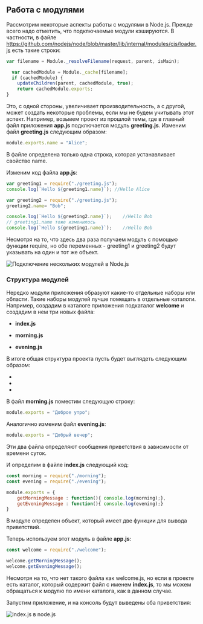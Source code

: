 ## Работа с модулями

Рассмотрим некоторые аспекты работы с модулями в Node.js. Прежде всего надо отметить, что подключаемые модули кэшируются. В частности, в файле 
https://github.com/nodejs/node/blob/master/lib/internal/modules/cjs/loader.js есть такие строки:

```js
var filename = Module._resolveFilename(request, parent, isMain);

  var cachedModule = Module._cache[filename];
  if (cachedModule) {
    updateChildren(parent, cachedModule, true);
    return cachedModule.exports;
}
```

Это, с одной стороны, увеличивает производительность, а с другой, может создать некоторые проблемы, если мы не будем учитывать этот 
аспект. Например, возьмем проект из прошлой темы, где в главный файл приложения **app.js** подключается модуль 
**greeting.js**. Изменим файл **greeting.js** следующим образом:

```js
module.exports.name = "Alice";
```

В файле определена только одна строка, которая устанавливает свойство name.

Изменим код файла **app.js**:

```js
var greeting1 = require("./greeting.js");
console.log(`Hello ${greeting1.name}`); //Hello Alice

var greeting2 = require("./greeting.js");
greeting2.name= "Bob";

console.log(`Hello ${greeting2.name}`);    //Hello Bob
// greeting1.name тоже изменилось
console.log(`Hello ${greeting1.name}`);    //Hello Bob
```

Несмотря на то, что здесь два раза получаем модуль с помощью функции require, но обе переменных - greeting1 и greeting2 будут указывать на один и тот же объект.

![Подключение нескольких модулей в Node.js](https://metanit.com/web/nodejs/pics/2.9.png)

### Структура модулей

Нередко модули приложения образуют какие-то отдельные наборы или области. Такие наборы модулей лучше помещать в отдельные каталоги. Например, создадим в каталоге приложения подкаталог 
**welcome** и создадим в нем три новых файла:

- **index.js**

- **morning.js**

- **evening.js**

В итоге общая структура проекта пусть будет выглядеть следующим образом:

- 

- 

- 

В файл **morning.js** поместим следующую строку:

```js
module.exports = "Доброе утро";
```

Аналогично изменим файл **evening.js**:

```js
module.exports = "Добрый вечер";
```

Эти два файла определяют сообщения приветствия в зависимости от времени суток.

И определим в файле **index.js** следующий код:

```js
const morning = require("./morning");
const evening = require("./evening");

module.exports = {
    getMorningMessage : function(){ console.log(morning);},
    getEveningMessage : function(){ console.log(evening);}
}
```

В модуле определен объект, который имеет две функции для вывода приветствий.

Теперь используем этот модуль в файле **app.js**:

```js
const welcome = require("./welcome");

welcome.getMorningMessage();
welcome.getEveningMessage();
```

Несмотря на то, что нет такого файла как welcome.js, но если в проекте есть каталог, который содержит файл с именем **index.js**, то мы 
можем обращаться к модулю по имени каталога, как в данном случае.

Запустим приложение, и на консоль будут выведены оба приветствия:

![index.js в node.js](https://metanit.com/web/nodejs/pics/2.10.png)

